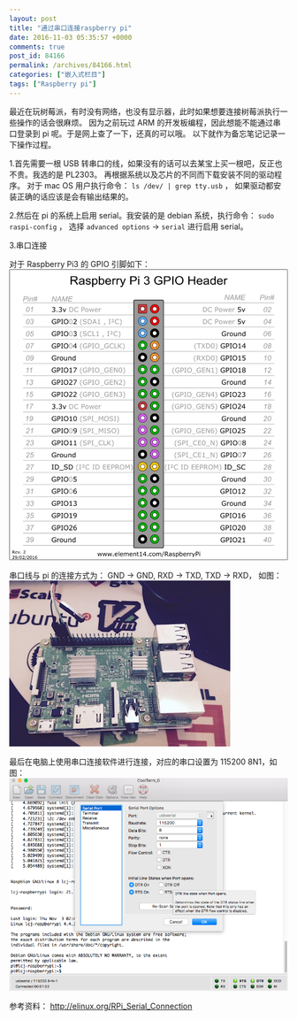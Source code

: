 ```yaml
---
layout: post
title: "通过串口连接raspberry pi"
date: 2016-11-03 05:35:57 +0000
comments: true
post_id: 84166
permalink: /archives/84166.html
categories: ["嵌入式栏目"]
tags: ["Raspberry pi"]
---
```


最近在玩树莓派，有时没有网络，也没有显示器，此时如果想要连接树莓派执行一些操作的话会很麻烦。
因为之前玩过 ARM 的开发板编程，因此想能不能通过串口登录到 pi 呢。于是网上查了一下，还真的可以哦。
以下就作为备忘笔记记录一下操作过程。

1.首先需要一根 USB 转串口的线，如果没有的话可以去某宝上买一根吧，反正也不贵。我选的是 PL2303。
再根据系统以及芯片的不同而下载安装不同的驱动程序。 对于 mac OS 用户执行命令： `ls /dev/ | grep tty.usb` ，
如果驱动都安装正确的话应该是会有输出结果的。


2.然后在 pi 的系统上启用 serial。我安装的是 debian 系统，执行命令： `sudo raspi-config` ，
选择 `advanced options` -> `serial` 进行启用 serial。

3.串口连接  

对于 Raspberry Pi3 的 GPIO 引脚如下：  
![pi3_gpio](/wp-content/uploads/2016/11/03/pi3_gpio.png)

串口线与 pi 的连接方式为： GND -> GND, RXD -> TXD, TXD -> RXD， 如图：  
![pi3-board](/wp-content/uploads/2016/11/03/pi3-board.jpg)

最后在电脑上使用串口连接软件进行连接，对应的串口设置为 115200 8N1，如图：  
![raspberry-pi-serial](/wp-content/uploads/2016/11/03/raspberry-pi-serial.png)


参考资料： http://elinux.org/RPi_Serial_Connection
